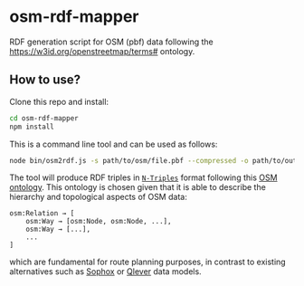# osm-rdf-mapper

RDF generation script for OSM (pbf) data following the https://w3id.org/openstreetmap/terms# ontology.

## How to use?

Clone this repo and install:

```bash
cd osm-rdf-mapper
npm install
```

This is a command line tool and can be used as follows:

```bash
node bin/osm2rdf.js -s path/to/osm/file.pbf --compressed -o path/to/output/file.nt.gz
```

The tool will produce RDF triples in [`N-Triples`](https://www.w3.org/TR/n-triples/) format following this [OSM ontology](https://w3id.org/openstreetmap/terms#). This ontology is chosen given that it is able to describe the hierarchy and topological aspects of OSM data:

```text
osm:Relation → [
    osm:Way → [osm:Node, osm:Node, ...], 
    osm:Way → [...],
    ...
]
```

which are fundamental for route planning purposes, in contrast to existing alternatives such as [Sophox](https://github.com/Sophox/sophox/tree/main/osm2rdf) or [Qlever](https://osm2rdf.cs.uni-freiburg.de/) data models.
